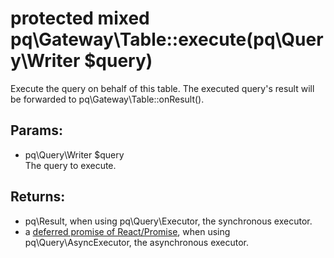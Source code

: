 # protected mixed pq\Gateway\Table::execute(pq\Query\Writer $query)

Execute the query on behalf of this table.
The executed query's result will be forwarded to pq\Gateway\Table::onResult().

## Params:

* pq\Query\Writer $query  
  The query to execute.

## Returns:

* pq\Result, when using pq\Query\Executor, the synchronous executor.
* a [deferred promise of React/Promise](https://github.com/reactphp/promise#deferred-1), when using pq\Query\AsyncExecutor, the asynchronous executor.

